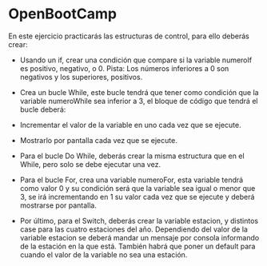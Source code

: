 # OpenBootCamp
En este ejercicio practicarás las estructuras de control, para ello deberás crear:

* Usando un if, crear una condición que compare si la variable numeroIf es positivo, negativo, o 0.
Pista: Los números inferiores a 0 son negativos y los superiores, positivos.

* Crea un bucle While, este bucle tendrá que tener como condición que la variable numeroWhile sea inferior a 3, el bloque de código que tendrá el bucle deberá:

* Incrementar el valor de la variable en uno cada vez que se ejecute.

* Mostrarlo por pantalla cada vez que se ejecute.

* Para el bucle Do While, deberás crear la misma estructura que en el While, pero solo se debe ejecutar una vez.

* Para el bucle For, crea una variable numeroFor, esta variable tendrá como valor 0 y su condición será que la variable sea igual o menor que 3, se irá incrementando en 1 su valor cada vez que se ejecute y deberá mostrarse por pantalla.

* Por último, para el Switch, deberás crear la variable estacion, y distintos case para las cuatro estaciones del año. Dependiendo del valor de la variable estacion se deberá mandar un mensaje por consola informando de la estación en la que está. También habrá que poner un default para cuando el valor de la variable no sea una estación.
